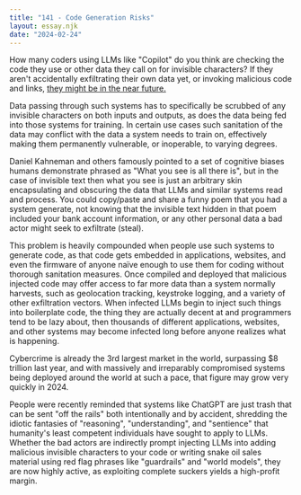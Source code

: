 ```yaml
---
title: "141 - Code Generation Risks"
layout: essay.njk
date: "2024-02-24"
---
```


How many coders using LLMs like "Copilot" do you think are checking the code they use or other data they call on for invisible characters? If they aren't accidentally exfiltrating their own data yet, or invoking malicious code and links, [they might be in the near future.](https://www.youtube.com/watch?v=7z8weQnEbsc)

Data passing through such systems has to specifically be scrubbed of any invisible characters on both inputs and outputs, as does the data being fed into those systems for training. In certain use cases such sanitation of the data may conflict with the data a system needs to train on, effectively making them permanently vulnerable, or inoperable, to varying degrees.

Daniel Kahneman and others famously pointed to a set of cognitive biases humans demonstrate phrased as "What you see is all there is", but in the case of invisible text then what you see is just an arbitrary skin encapsulating and obscuring the data that LLMs and similar systems read and process. You could copy/paste and share a funny poem that you had a system generate, not knowing that the invisible text hidden in that poem included your bank account information, or any other personal data a bad actor might seek to exfiltrate (steal).

This problem is heavily compounded when people use such systems to generate code, as that code gets embedded in applications, websites, and even the firmware of anyone naïve enough to use them for coding without thorough sanitation measures. Once compiled and deployed that malicious injected code may offer access to far more data than a system normally harvests, such as geolocation tracking, keystroke logging, and a variety of other exfiltration vectors. When infected LLMs begin to inject such things into boilerplate code, the thing they are actually decent at and programmers tend to be lazy about, then thousands of different applications, websites, and other systems may become infected long before anyone realizes what is happening.

Cybercrime is already the 3rd largest market in the world, surpassing $8 trillion last year, and with massively and irreparably compromised systems being deployed around the world at such a pace, that figure may grow very quickly in 2024.

People were recently reminded that systems like ChatGPT are just trash that can be sent "off the rails" both intentionally and by accident, shredding the idiotic fantasies of "reasoning", "understanding", and "sentience" that humanity's least competent individuals have sought to apply to LLMs. Whether the bad actors are indirectly prompt injecting LLMs into adding malicious invisible characters to your code or writing snake oil sales material using red flag phrases like "guardrails" and "world models", they are now highly active, as exploiting complete suckers yields a high-profit margin.
